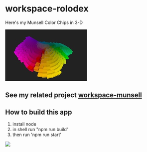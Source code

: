 # workspace-rolodex

Here's my Munsell Color Chips  in 3-D  

<img src="./media/munsell-rolodex-blocks-33.jpg">


## See my related project <a href="https://github.com/sbecker11/workspace-munsell">workspace-munsell</a>

##  How to build this app
1. install node
2. in shell run "npm run build'
3. then run 'npm run start' 

<img src="./media/munsell-rolodex-blades.gif" width="40%">